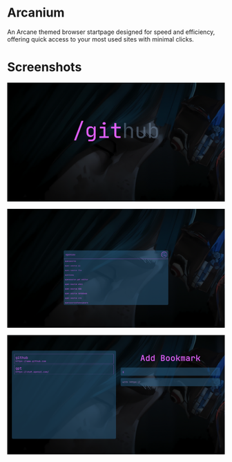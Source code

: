 # Arcanium
An Arcane themed browser startpage designed for speed and efficiency, offering quick access to your most used sites with minimal clicks.

# Screenshots

![plot](./screenshots/quickaccess.png)

![plot](./screenshots/search.png)

![plot](./screenshots/bookmarks.png)